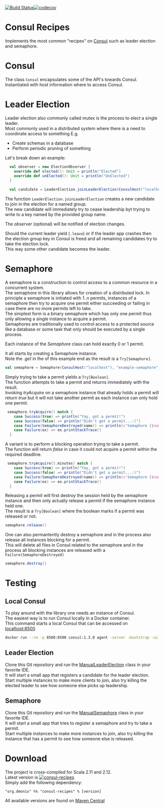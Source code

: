 [![Build Status](https://travis-ci.org/pnerg/consul-recipes.svg?branch=master)](https://travis-ci.org/pnerg/consul-recipes)[![codecov](https://codecov.io/gh/pnerg/consul-recipes/branch/master/graph/badge.svg)](https://codecov.io/gh/pnerg/consul-recipes)

# Consul Recipes
Implements the most common "recipes" on [Consul](https://www.consul.io) such as leader election and semaphore.

# Consul
The class `Consul` encapsulates some of the API's towards Consul.  
Instantiated with host information where to access Consul.   

# Leader Election
Leader election also commonly called mutex is the process to elect a single leader.  
Most commonly used in a distributed system where there is a need to coordinate access to something
E.g.
- Create schemas in a database
- Perform periodic pruning of something


Let's break down an example:

```scala
  val observer = new ElectionObserver {
    override def elected(): Unit = println("Elected")
    override def unElected(): Unit = println("UnElected")
  }
  
  val candidate = LeaderElection.joinLeaderElection(ConsulHost("localhost"), "example-group", None, Option(observer)) get
```

The function `LeaderElection.joinLeaderElection` creates a new candidate to join in the election for a named group.  
The new candidate will immediately try to cease leadership byt trying to write to a key named by the provided group name.   

The _observer_ (optional) will be notified of election changes.

Should the current leader yield (`.leave`) or if the leader app crashes then the election group key in Consul is freed and all remaining candidates try to take the election lock.  
This way some other candidate becomes the leader.


# Semaphore
A semaphore is a construction to control access to a common resource in a concurrent system.  
The semaphore in this library allows for creation of a distributed lock. 
In principle a semaphore is initiated with _1..n_ permits, instances of a semaphore then try to acquire one permit either succeeding or failing in case there are no more permits left to take.  
The simplest form is a binary semaphore which has only one permit thus only allowing a single instance to acquire a permit.  
Semaphores are traditionally used to control access to a protected source like a database or some task that only should be executed by a single process.     

Each instance of the _Semaphore_ class can hold exactly 0 or 1 permit.  

It all starts by creating a Semaphore instance.  
Note the _.get_ in the of this example end as the result is a `Try[Semaphore]`.
```scala
val semaphore = Semaphore(ConsulHost("localhost"), "example-semaphore", 1).get
````
Simply trying to take a permit yields a `Try[Boolean]`.  
The function attempts to take a permit and returns immediately with the result.  
Invoking _tryAcquire_ on a semaphore instance that already holds a permit will return _true_ but it will not take another permit as each instance can only hold one permit.
```scala
 semaphore.tryAcquire() match {
    case Success(true) => println("Yay, got a permit!")
    case Success(false) => println("Didn't get a permit...:(")
    case Failure(SemaphoreDestroyed(name)) => println(s"Semaphore [$name] was destroyed, just keep doing something else")
    case Failure(ex) => ex.printStackTrace()
  }
```
A variant is to perform a blocking operation trying to take a permit.   
The function will return _false_ in case it could not acquire a permit within the required deadline.
```scala
 semaphore.tryAcquire(5.minutes) match {
    case Success(true) => println("Yay, got a permit!")
    case Success(false) => println("Didn't get a permit...:(")
    case Failure(SemaphoreDestroyed(name)) => println(s"Semaphore [$name] was destroyed, just keep doing something else")
    case Failure(ex) => ex.printStackTrace()
  }
```

Releasing a permit will first destroy the session held by the semaphore instance and then only actually release a permit if the semaphore instance held one.   
The result is a `Try[Boolean]` where the boolean marks if a permit was released or not.   

```scala
semaphore.release()
```

One can also permantently destroy a semaphore and in the process also release all instances blocking for a permit.  
This will delete all files in Consul related to the semaphore and in the process all blocking instances are released with a `Failure(SemaphoreDestroyed)`
```scala
semaphore.destroy()
```

# Testing

## Local Consul
To play around with the library one needs an instance of Consul.   
The easiest way is to run Consul locally in a Docker container.  
This command starts a local Consul that can be accessed on [localhost:8500](http://localhost:8500)
```bash
docker run --rm -p 8500:8500 consul:1.3.0 agent -server -bootstrap -ui -client=0.0.0.0
``` 

## Leader Election
Clone this Git repository and run the [ManualLeaderElection](src/test/scala/org/dmonix/consul/ManualLeaderElection.scala) class in your favorite IDE.  
It will start a small app that registers a candidate for the leader election.  
Start multiple instances to make more clients to join, also try killing the elected leader to see how someone else picks up leadership.

## Semaphore
Clone this Git repository and run the [ManualSemaphore](src/test/scala/org/dmonix/consul/MaSemaphore.scala) class in your favorite IDE.  
It will start a small app that tries to register a semaphore and try to take a permit.  
Start multiple instances to make more instances to join, also try killing the instance that has a permit to see how someone else is released.

# Download
The project is cross-compiled for Scala 2.11 and 2.12.  
Latest version is [![consul-recipes](https://maven-badges.herokuapp.com/maven-central/org.dmonix/consul-recipes_2.12/badge.svg?style=plastic)](https://search.maven.org/search?q=consul-recipes)  
Simply add the following dependency:
```
"org.dmonix" %% "consul-recipes" % [version]
```
All available versions are found on [Maven Central](https://search.maven.org/search?q=consul-recipes)